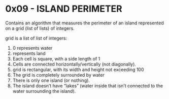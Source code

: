 # 0x09 - ISLAND PERIMETER

Contains an algorithm that measures the perimeter of an island represented on a
grid (list of lists) of integers.

grid is a list of list of integers:
 1. 0 represents water
 2. represents land
 3. Each cell is square, with a side length of 1
 4. Cells are connected horizontally/vertically (not diagonally).
 5. grid is rectangular, with its width and height not exceeding 100
 6. The grid is completely surrounded by water
 7. There is only one island (or nothing).
 8. The island doesn’t have “lakes” (water inside that isn’t connected to the water surrounding the island).
 